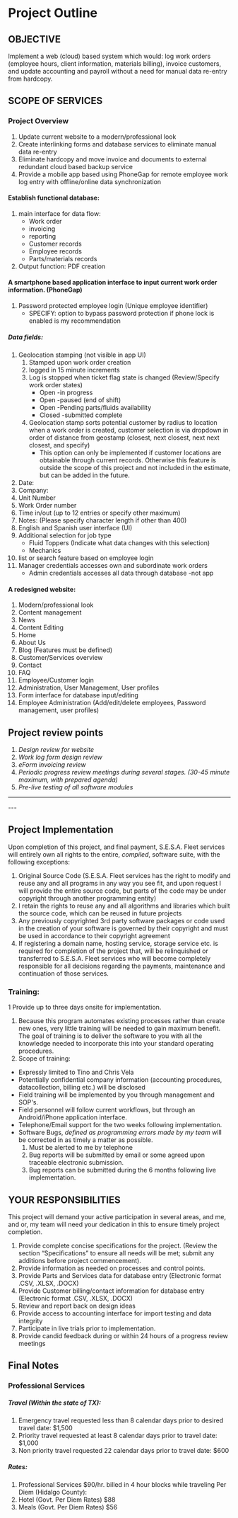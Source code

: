 # Project Outline
## OBJECTIVE
Implement a web (cloud) based system which would: log work orders (employee
hours, client information, materials billing), invoice customers, and update
accounting and payroll without a need for manual data re-entry from hardcopy.

## SCOPE OF SERVICES
### Project Overview

 1. Update current website to a modern/professional look
 2. Create interlinking forms and database services to eliminate manual data re-entry
 3. Eliminate hardcopy and move invoice and documents to external redundant cloud based backup service
 4. Provide a mobile app based using PhoneGap for remote employee work log entry with offline/online data synchronization


#### Establish functional database:

 1. main interface for data flow:
    * Work order
    * invoicing
    * reporting
    * Customer records
    * Employee records
    * Parts/materials records
2. Output function: PDF creation

#### A smartphone based application interface to input current work order information. (PhoneGap)

 1. Password protected employee login (Unique employee identifier)
    * SPECIFY: option to bypass password protection if phone lock is enabled is my recommendation

<div style="page-break-after: always;"></div>

##### Data fields:
 1. Geolocation stamping (not visible in app UI)
    1. Stamped upon work order creation
    2. logged in 15 minute increments
    3. Log is stopped when ticket flag state is changed (Review/Specify work order states)
        * Open -in progress
        * Open -paused (end of shift)
        * Open -Pending parts/fluids availability
        * Closed -submitted complete
    4. Geolocation stamp sorts potential customer by radius to location when a work order is created, customer selection is via dropdown in order of distance from geostamp (closest, next closest, next next closest, and specify)
        * This option can only be implemented if customer locations are obtainable through current records. Otherwise this feature is outside the scope of this project and not included in the estimate, but can be added in the future.
 2. Date:
 3. Company:
 4. Unit Number
 5. Work Order number
 6. Time in/out (up to 12 entries or specify other maximum)
 7. Notes: (Please specify character length if other than 400)
 8. English and Spanish user interface (UI)
 9. Additional selection for job type
      * Fluid Toppers (Indicate what data changes with this selection)
      * Mechanics
 10. list or search feature based on employee login
 11. Manager credentials accesses own and subordinate work orders
      * Admin credentials accesses all data through database -not app

<div style="page-break-after: always;"></div>

#### A redesigned website:

 1. Modern/professional look
 2. Content management
 3. News
 4. Content Editing
 5. Home
 6. About Us
 7. Blog (Features must be defined)
 8. Customer/Services overview
 9. Contact
 10. FAQ
 11. Employee/Customer login
 12. Administration, User Management, User profiles
 13. Form interface for database input/editing
 14. Employee Administration (Add/edit/delete employees, Password management, user profiles)

## Project review points

 1. *Design review for website*
 2. *Work log form design review*
 3. *eForm invoicing review*
 4. *Periodic progress review meetings during several stages. (30-45 minute maximum, with prepared agenda)*
 5. *Pre-live testing of all software modules*

---



<div style="page-break-after: always;">---</div>


## Project Implementation
Upon completion of this project, and final payment, S.E.S.A. Fleet services will entirely own all rights to the entire, *compiled*, software suite, with the following exceptions:

  1. Original Source Code (S.E.S.A. Fleet services has the right to modify and reuse any and all programs in any way you see fit, and upon request I will provide the entire source code, but parts of the code may be under copyright through another programming entity)
  2. I retain the rights to reuse any and all algorithms and libraries which built the source code, which can be reused in future projects
  3. Any previously copyrighted 3rd party software packages or code used in the creation of your software is governed by their copyright and must be used in accordance to their copyright agreement
  4. If registering a domain name, hosting service, storage service etc. is required for completion of the project that, will be relinquished or transferred to S.E.S.A. Fleet services who will become completely responsible for all decisions regarding the payments, maintenance and continuation of those services.

### Training:
 1 Provide up to three days onsite for implementation.
   1. Because this program automates existing processes rather than create new ones, very little training will be needed to gain maximum benefit. The goal of training is to deliver the software to you with all the knowledge needed to incorporate this into your standard operating procedures.
 2. Scope of training:
  * Expressly limited to Tino and Chris Vela
  * Potentially confidential company information (accounting procedures, datacollection, billing etc.) will be disclosed
  * Field training will be implemented by you through management and SOP's.
  * Field personnel will follow current workflows, but through an Android/iPhone application interface.
  * Telephone/Email support for the two weeks following implementation.
  * Software Bugs, *defined as programming errors made by my team* will be corrected in as timely a matter as possible.
    1. Must be alerted to me by telephone
    2. Bug reports will be submitted by email or some agreed upon traceable electronic submission.
    3. Bug reports can be submitted during the 6 months following live implementation.

<div style="page-break-after: always;"></div>

## YOUR RESPONSIBILITIES
This project will demand your active participation in several areas, and me, and or, my team will need your dedication in this to ensure timely project completion.

 1. Provide complete concise specifications for the project. (Review the section “Specifications” to ensure all needs will be met; submit any additions before project commencement).
 2. Provide information as needed on processes and control points.
 3. Provide Parts and Services data for database entry (Electronic format .CSV, .XLSX, .DOCX)
 4. Provide Customer billing/contact information for database entry (Electronic format .CSV, .XLSX, .DOCX)
 5. Review and report back on design ideas
 6. Provide access to accounting interface for import testing and data integrity
 7. Participate in live trials prior to implementation.
 8. Provide candid feedback during or within 24 hours of a progress review meetings

## Final Notes

### Professional Services

##### Travel (Within the state of TX):
 1. Emergency travel requested less than 8 calendar days prior to desired travel date: \$1,500
 2. Priority travel requested at least 8 calendar days prior to travel date: \$1,000
 3. Non priority travel requested 22 calendar days prior to travel date: \$600

##### Rates:
 1. Professional Services \$90/hr. billed in 4 hour blocks while traveling Per Diem (Hidalgo County):
 1. Hotel (Govt. Per Diem Rates) \$88
 2. Meals (Govt. Per Diem Rates) \$56
